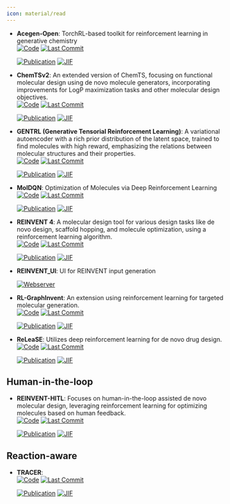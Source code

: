 ```yaml
---
icon: material/read
---
```





- **Acegen-Open**: TorchRL-based toolkit for reinforcement learning in generative chemistry  
    [![Code](https://img.shields.io/github/stars/acellera/acegen-open?style=for-the-badge&logo=github)](https://github.com/acellera/acegen-open) 
    [![Last Commit](https://img.shields.io/github/last-commit/acellera/acegen-open?style=for-the-badge&logo=github)](https://github.com/acellera/acegen-open) 

    [![Publication](https://img.shields.io/badge/Publication-Citations:13-blue?style=for-the-badge&logo=bookstack)](https://doi.org/10.1186/s13321-022-00646-z) 
    [![JIF](https://img.shields.io/badge/Impact_Factor-7.10-purple?style=for-the-badge&logo=academia)](https://doi.org/10.1186/s13321-022-00646-z)



- **ChemTSv2**: An extended version of ChemTS, focusing on functional molecular design using de novo molecule generators, incorporating improvements for LogP maximization tasks and other molecular design objectives.  
    [![Code](https://img.shields.io/github/stars/molecule-generator-collection/ChemTSv2?style=for-the-badge&logo=github)](https://github.com/molecule-generator-collection/ChemTSv2) 
    [![Last Commit](https://img.shields.io/github/last-commit/molecule-generator-collection/ChemTSv2?style=for-the-badge&logo=github)](https://github.com/molecule-generator-collection/ChemTSv2) 

    [![Publication](https://img.shields.io/badge/Publication-Citations:9-blue?style=for-the-badge&logo=bookstack)](https://doi.org/10.1002/wcms.1680) 
    [![JIF](https://img.shields.io/badge/Impact_Factor-16.80-purple?style=for-the-badge&logo=academia)](https://doi.org/10.1002/wcms.1680)



- **GENTRL (Generative Tensorial Reinforcement Learning)**: A variational autoencoder with a rich prior distribution of the latent space, trained to find molecules with high reward, emphasizing the relations between molecular structures and their properties.  
    [![Code](https://img.shields.io/github/stars/insilicomedicine/GENTRL?style=for-the-badge&logo=github)](https://github.com/insilicomedicine/GENTRL) 
    [![Last Commit](https://img.shields.io/github/last-commit/insilicomedicine/GENTRL?style=for-the-badge&logo=github)](https://github.com/insilicomedicine/GENTRL) 

    [![Publication](https://img.shields.io/badge/Publication-Citations:843-blue?style=for-the-badge&logo=bookstack)](https://doi.org/10.1038/s41587-019-0224-x) 
    [![JIF](https://img.shields.io/badge/Impact_Factor-33.10-purple?style=for-the-badge&logo=academia)](https://doi.org/10.1038/s41587-019-0224-x)



- **MolDQN**: Optimization of Molecules via Deep Reinforcement Learning  
    [![Code](https://img.shields.io/github/stars/google-research/google-research/tree/master/mol_dqn?style=for-the-badge&logo=github)](https://github.com/google-research/google-research/tree/master/mol_dqn) 
    [![Last Commit](https://img.shields.io/github/last-commit/google-research/google-research/tree/master/mol_dqn?style=for-the-badge&logo=github)](https://github.com/google-research/google-research/tree/master/mol_dqn) 

    [![Publication](https://img.shields.io/badge/Publication-Citations:271-blue?style=for-the-badge&logo=bookstack)](https://doi.org/10.1038/s41598-019-47148-x) 
    [![JIF](https://img.shields.io/badge/Impact_Factor-3.80-purple?style=for-the-badge&logo=academia)](https://doi.org/10.1038/s41598-019-47148-x)



- **REINVENT 4**: A molecular design tool for various design tasks like de novo design, scaffold hopping, and molecule optimization, using a reinforcement learning algorithm.  
    [![Code](https://img.shields.io/github/stars/MolecularAI/REINVENT4?style=for-the-badge&logo=github)](https://github.com/MolecularAI/REINVENT4) 
    [![Last Commit](https://img.shields.io/github/last-commit/MolecularAI/REINVENT4?style=for-the-badge&logo=github)](https://github.com/MolecularAI/REINVENT4) 

    [![Publication](https://img.shields.io/badge/Publication-Citations:39-blue?style=for-the-badge&logo=bookstack)](https://doi.org/10.1186/s13321-024-00812-5) 
    [![JIF](https://img.shields.io/badge/Impact_Factor-7.10-purple?style=for-the-badge&logo=academia)](https://doi.org/10.1186/s13321-024-00812-5)



- **REINVENT_UI**: UI for REINVENT input generation  


    [![Webserver](https://img.shields.io/badge/Webserver-online-brightgreen?style=for-the-badge&logo=cachet&logoColor=65FF8F)](https://reinvent-ui.streamlit.app/REINVENT_UI) 


- **RL-GraphInvent**: An extension using reinforcement learning for targeted molecular generation.  
    [![Code](https://img.shields.io/github/stars/olsson-group/RL-GraphINVENT?style=for-the-badge&logo=github)](https://github.com/olsson-group/RL-GraphINVENT) 
    [![Last Commit](https://img.shields.io/github/last-commit/olsson-group/RL-GraphINVENT?style=for-the-badge&logo=github)](https://github.com/olsson-group/RL-GraphINVENT) 

    [![Publication](https://img.shields.io/badge/Publication-Citations:96-blue?style=for-the-badge&logo=bookstack)](https://doi.org/10.1088/2632-2153/abcf91) 
    [![JIF](https://img.shields.io/badge/Impact_Factor-6.30-purple?style=for-the-badge&logo=academia)](https://doi.org/10.1088/2632-2153/abcf91)



- **ReLeaSE**: Utilizes deep reinforcement learning for de novo drug design.  
    [![Code](https://img.shields.io/github/stars/isayev/ReLeaSE?style=for-the-badge&logo=github)](https://github.com/isayev/ReLeaSE) 
    [![Last Commit](https://img.shields.io/github/last-commit/isayev/ReLeaSE?style=for-the-badge&logo=github)](https://github.com/isayev/ReLeaSE) 

    [![Publication](https://img.shields.io/badge/Publication-Citations:856-blue?style=for-the-badge&logo=bookstack)](https://doi.org/10.1126/sciadv.aap7885) 
    [![JIF](https://img.shields.io/badge/Impact_Factor-11.70-purple?style=for-the-badge&logo=academia)](https://doi.org/10.1126/sciadv.aap7885)


## **Human-in-the-loop**


- **REINVENT-HITL**: Focuses on human-in-the-loop assisted de novo molecular design, leveraging reinforcement learning for optimizing molecules based on human feedback.  
    [![Code](https://img.shields.io/github/stars/MolecularAI/reinvent-hitl?style=for-the-badge&logo=github)](https://github.com/MolecularAI/reinvent-hitl) 
    [![Last Commit](https://img.shields.io/github/last-commit/MolecularAI/reinvent-hitl?style=for-the-badge&logo=github)](https://github.com/MolecularAI/reinvent-hitl) 

    [![Publication](https://img.shields.io/badge/Publication-Citations:16-blue?style=for-the-badge&logo=bookstack)](https://doi.org/10.1186/s13321-022-00667-8) 
    [![JIF](https://img.shields.io/badge/Impact_Factor-7.10-purple?style=for-the-badge&logo=academia)](https://doi.org/10.1186/s13321-022-00667-8)


## **Reaction-aware**


- **TRACER**:   
    [![Code](https://img.shields.io/github/stars/sekijima-lab/TRACER?style=for-the-badge&logo=github)](https://github.com/sekijima-lab/TRACER) 
    [![Last Commit](https://img.shields.io/github/last-commit/sekijima-lab/TRACER?style=for-the-badge&logo=github)](https://github.com/sekijima-lab/TRACER) 

    [![Publication](https://img.shields.io/badge/Publication-Citations:0-blue?style=for-the-badge&logo=bookstack)](https://doi.org/10.1038/s42004-025-01437-x) 
    [![JIF](https://img.shields.io/badge/Impact_Factor-5.90-purple?style=for-the-badge&logo=academia)](https://doi.org/10.1038/s42004-025-01437-x)


